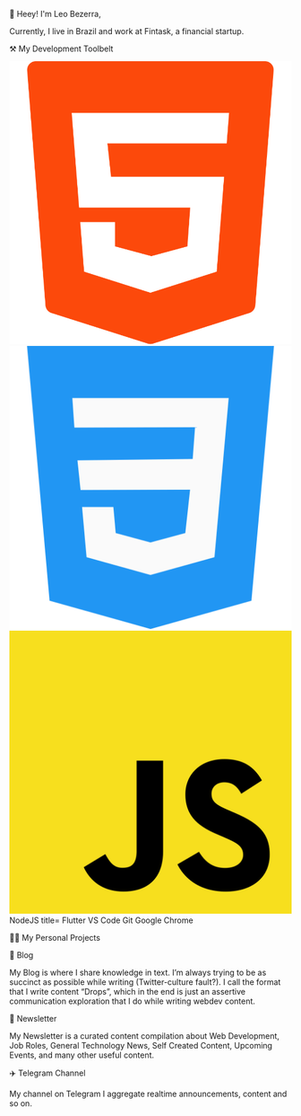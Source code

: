 👋  Heey!
I'm Leo Bezerra,

Currently, I live in Brazil and work at Fintask, a financial startup.

⚒ My Development Toolbelt

![](assets/html.svg) ![](assets/css-3.svg) ![](assets/javascript.svg) NodeJS     title=    Flutter    VS Code    Git    Google Chrome


👨‍💻   My Personal Projects

📝  Blog

My Blog is where I share knowledge in text. I’m always trying to be as succinct as possible while writing (Twitter-culture fault?). I call the format that I write content “Drops”, which in the end is just an assertive communication exploration that I do while writing webdev content.

📰  Newsletter

My Newsletter is a curated content compilation about Web Development, Job Roles, General Technology News, Self Created Content, Upcoming Events, and many other useful content.

✈️  Telegram Channel

My channel on Telegram I aggregate realtime announcements, content and so on.